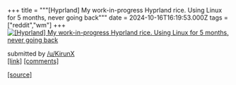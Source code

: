 +++
title = """[Hyprland] My work-in-progress Hyprland rice. Using Linux for 5 months, never going back"""
date = 2024-10-16T16:19:53.000Z
tags = ["reddit","wm"]
+++
[![[Hyprland] My work-in-progress Hyprland rice. Using Linux for 5 months, never going back ](https://b.thumbs.redditmedia.com/rjd1qdxgmn0ls6fTiztjX9ap8Tzhc6zEJlVbNXfddkI.jpg "[Hyprland] My work-in-progress Hyprland rice. Using Linux for 5 months, never going back ")](https://www.reddit.com/r/unixporn/comments/1g53bxw/hyprland_my_workinprogress_hyprland_rice_using/)

submitted by [/u/KirunX](https://www.reddit.com/user/KirunX)  
[\[link\]](https://www.reddit.com/gallery/1g53bxw) [\[comments\]](https://www.reddit.com/r/unixporn/comments/1g53bxw/hyprland_my_workinprogress_hyprland_rice_using/)

[[source]](https://www.reddit.com/r/unixporn/comments/1g53bxw/hyprland_my_workinprogress_hyprland_rice_using/)
